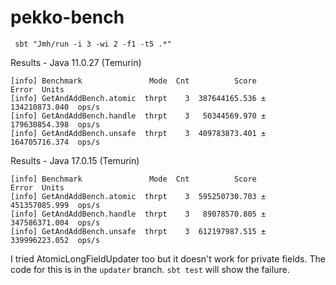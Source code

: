# pekko-bench

```
 sbt "Jmh/run -i 3 -wi 2 -f1 -t5 .*"
```

Results - Java 11.0.27 (Temurin)
```
[info] Benchmark               Mode  Cnt          Score           Error  Units
[info] GetAndAddBench.atomic  thrpt    3  387644165.536 ± 134210873.040  ops/s
[info] GetAndAddBench.handle  thrpt    3   50344569.970 ± 179630854.398  ops/s
[info] GetAndAddBench.unsafe  thrpt    3  409783873.401 ± 164705716.374  ops/s
```

Results - Java 17.0.15 (Temurin)
```
[info] Benchmark               Mode  Cnt          Score           Error  Units
[info] GetAndAddBench.atomic  thrpt    3  595250730.703 ± 451357085.999  ops/s
[info] GetAndAddBench.handle  thrpt    3   89078570.805 ± 347586371.004  ops/s
[info] GetAndAddBench.unsafe  thrpt    3  612197987.515 ± 339996223.052  ops/s
```

I tried AtomicLongFieldUpdater too but it doesn't work for private fields. The code for this is in the `updater` branch. `sbt test` will show the failure.
